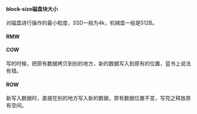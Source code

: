 #### block-size磁盘块大小
对磁盘进行操作的最小粒度，SSD一般为4k，机械盘一般是512B。

#### RMW

#### COW
写的时候，把原有数据拷贝到别的地方，新的数据写入到原有的位置，蓝书上说法有错。

#### ROW
新写入数据时，直接在别的地方写入新的数据，原有数据位置不变，写完之释放原有空间。
